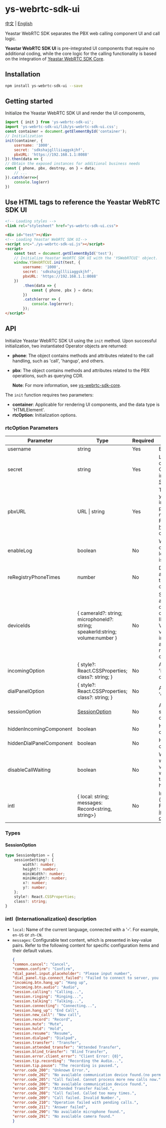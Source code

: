 # ys-webrtc-sdk-ui

[中文](./README_zh-CN.md) | [English](./README.md) 

Yeastar WebRTC SDK separates the PBX web calling component UI and call logic. 

**Yeastar WebRTC SDK UI** is pre-integrated UI components that require no additional coding, while the core logic for the calling functionality is based on the integration of  [Yeastar WebRTC SDK Core](https://github.com/Yeastar-PBX/ys-webrtc-sdk-core#readme).

## Installation

```bash
npm install ys-webrtc-sdk-ui --save
```

## Getting started

Initialize the Yeastar WebRTC SDK UI and render the UI components,
```js
import { init } from 'ys-webrtc-sdk-ui';
import 'ys-webrtc-sdk-ui/lib/ys-webrtc-sdk-ui.css';
const container = document.getElementById('container');
// Initialization
init(container, {
    username: '1000',
    secret: 'sdkshajgllliiaggskjhf',
    pbxURL: 'https://192.168.1.1:8088'
}).then(data => {
// Obtain the exposed instances for additional business needs
const { phone, pbx, destroy, on } = data;
    // ...
}).catch(err=>{
    console.log(err)
})
```

## Use HTML tags to reference the Yeastar WebRTC SDK UI

```html
<!-- Loading styles -->
<link rel="stylesheet" href="ys-webrtc-sdk-ui.css">

<div id="test"></div>
<!-- Loading Yeastar WebRTC SDK UI-->
<script src="./ys-webrtc-sdk-ui.js"></script>
<script>
    const test = document.getElementById('test');
    // Initialize Yeastar WebRTC SDK UI with the 'YSWebRTCUI' object. 
    window.YSWebRTCUI.init(test, {
        username: '1000',
        secret: 'sdkshajgllliiaggskjhf',
        pbxURL: 'https://192.168.1.1:8088'
    })
        .then(data => {
            const { phone, pbx } = data;
        })
        .catch(error => {
            console.log(error);
        });
</script>
```

## API

Initialize Yeastar WebRTC SDK UI using the `init` method. Upon successful initialization, two instantiated Operator objects are returned: 

+ **phone**: The object contains methods and attributes related to the call handling, such as 'call', 'hangup', and others.
+ **pbx**: The object contains methods and attributes related to the PBX operations, such as querying  CDR.

	**Note**: For more information, see [ys-webrtc-sdk-core](https://github.com/Yeastar-PBX/ys-webrtc-sdk-core#readme).

The `init` function requires two parameters:

+ **container**: Applicable for rendering UI components, and the data type is 'HTMLElement'.
+ **rtcOption**: Initialization options.

### rtcOption Parameters

| Parameter | Type | Required | Description |
| --- | --- | --- | --- |
| username | string | Yes | Extension number. |
| secret | string | Yes | Login signature, which can be obtained using OPEN API. For more information, see [Obtain a Server-side Signature](https://github.com/Yeastar-PBX/ys-webrtc-sdk-core/blob/main/docs/CreateSign.md). |
| pbxURL | URL \| string | Yes | The URL for accessing your PBX system, including the transfer protocol and the port number.<br />For example, https://192.168.1.1:8088 or https://xx.xxx.com. |
| enableLog | boolean | No | Whether to enable log output and report error logs to PBX. This feature is enabled by default. |
| reRegistryPhoneTimes | number | No | Define the number of attempts to reconnect to the SIP service. By default, it is unlimited. |
| deviceIds | { cameraId?: string; microphoneId?: string; speakerId:string; volume:number } | No | Specify the IDs of the audio and video input devices, including the camera ID, microphone ID, and speaker ID.<br />Volume refers to the volume level for calls, incoming call ringtones, and keypad tones, ranging from 0 to 1. The default value is 0.6. |
| incomingOption | { style?: React.CSSProperties; class?: string;  } | No | Adjust the styling of the 'incoming call component'. |
| dialPanelOption | {  style?: React.CSSProperties; class?: string; } | No | Adjust the styling of the 'dial panel component'. |
| sessionOption | [SessionOption](#session-option) | No | Adjust the position and size of the 'call window component'. |
| hiddenIncomingComponent | boolean | No | Hide the 'incoming call component'. |
| hiddenDialPanelComponent | boolean | No | Hide the 'dial panel component'. |
| disableCallWaiting | boolean | No | Whether to disable call waiting. When setting this value to `true`, the PBX call waiting value does NOT take effect and PBX only handles single calls. |
| intl | { local: string; messages: Record\<string, string\>} | No | Internationalization (multilingual) settings.<br>For more information, see [intl  (Internationalization) description](#intl-settings). |

### Types

#### SessionOption

```ts
type SessionOption = {
    sessionSetting?: {
        width?: number;
        height?: number;
        miniWidth?: number;
        miniHeight?: number;
        x?: number;
        y?: number;
    };
    style?: React.CSSProperties;
    class?: string;
}
```

### <a id="intl-settings">intl  (Internationalization) description</a>

- `local`: Name of the current language, connected with a '**-**'. For example, `en-US` or `zh-CN`.
- `messages`: Configurable text content, which is presented in key-value pairs. Refer to the following content for specific configuration items and their default values.
	```json
	{
    "common.cancel": "Cancel",
    "common.confirm": "Confirm",
    "dial_panel.input.placeholder": "Please input number",
    "dial_panel.tip.connect_failed": "Failed to connect to server, you cannot initiate or answer a call. Trying to reconnect to the server.",
    "incoming.btn.hang_up": "Hang up",
    "incoming.btn.audio": "Audio",
    "session.calling": "Calling...",
    "session.ringing": "Ringing...",
    "session.talking": "Talking...",
    "session.connecting": "Connecting...",
    "session.hang_up": "End Call",
    "session.new_call": "New call",
    "session.record": "Record",
    "session.mute": "Mute",
    "session.hold": "Hold",
    "session.resume": "Resume",
    "session.dialpad": "Dialpad",
    "session.transfer": "Transfer",
    "session.attended_transfer": "Attended Transfer",
	"session.blind_transfer": "Blind Transfer",
    "session.error.client_error": "Client Error: {0}",
    "session.tip.recording": "Recording the Audio...",
    "session.tip.pause": "The recording is paused.",
    "error.code_200": "Unknown Error.",
    "error.code_202": "No available communication device found.(no permissions)",
    "error.code_205": "Call failed. Cannot process more new calls now.",
    "error.code_206": "No available communication device found.",
    "error.code_207": "Attended Transfer Failed.",
    "error.code_208": "Call failed. Called too many times.",
    "error.code_209": "Call failed. Invalid Number.",
    "error.code_210": "Operation failed with pending calls.",
    "error.code_211": "Answer failed",
    "error.code_290": "No available microphone found.",
    "error.code_291": "No available camera found."
	}
	```

